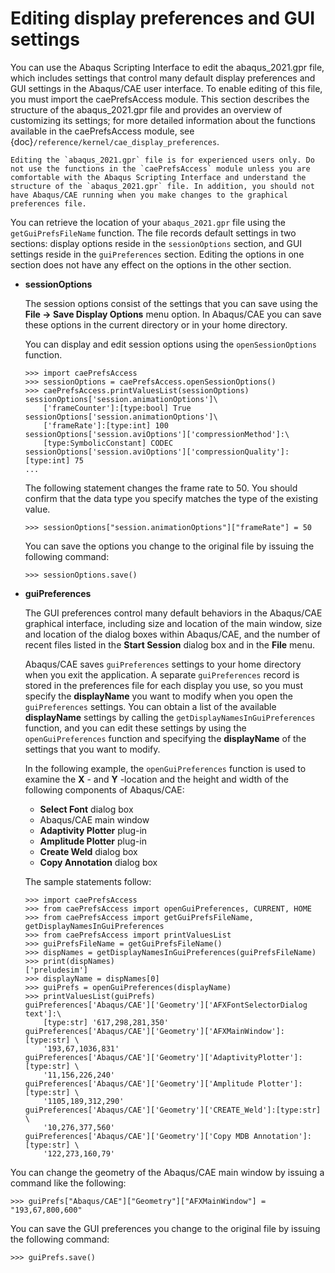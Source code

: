 # Editing display preferences and GUI settings

You can use the Abaqus Scripting Interface to edit the abaqus_2021.gpr file, which includes settings that control many default display preferences and GUI settings in the Abaqus/CAE user interface. To enable editing of this file, you must import the caePrefsAccess module. This section describes the structure of the abaqus_2021.gpr file and provides an overview of customizing its settings; for more detailed information about the functions available in the caePrefsAccess module, see {doc}`/reference/kernel/cae_display_preferences`.

```{warning}
Editing the `abaqus_2021.gpr` file is for experienced users only. Do not use the functions in the `caePrefsAccess` module unless you are comfortable with the Abaqus Scripting Interface and understand the structure of the `abaqus_2021.gpr` file. In addition, you should not have Abaqus/CAE running when you make changes to the graphical preferences file.
```

You can retrieve the location of your `abaqus_2021.gpr` file using the `getGuiPrefsFileName` function. The file records default settings in two sections: display options reside in the `sessionOptions` section, and GUI settings reside in the `guiPreferences` section. Editing the options in one section does not have any effect on the options in the other section.

- **sessionOptions**

  The session options consist of the settings that you can save using the **File -> Save Display Options** menu option. In Abaqus/CAE you can save these options in the current directory or in your home directory.

  You can display and edit session options using the `openSessionOptions` function.

  ```pycon
  >>> import caePrefsAccess
  >>> sessionOptions = caePrefsAccess.openSessionOptions()
  >>> caePrefsAccess.printValuesList(sessionOptions)
  sessionOptions['session.animationOptions']\
      ['frameCounter']:[type:bool] True
  sessionOptions['session.animationOptions']\
      ['frameRate']:[type:int] 100
  sessionOptions['session.aviOptions']['compressionMethod']:\
      [type:SymbolicConstant] CODEC
  sessionOptions['session.aviOptions']['compressionQuality']:[type:int] 75
  ...
  ```

  The following statement changes the frame rate to 50. You should confirm that the data type you specify matches the type of the existing value.

  ```pycon
  >>> sessionOptions["session.animationOptions"]["frameRate"] = 50
  ```

  You can save the options you change to the original file by issuing the following command:

  ```pycon
  >>> sessionOptions.save()
  ```

- **guiPreferences**

  The GUI preferences control many default behaviors in the Abaqus/CAE graphical interface, including size and location of the main window, size and location of the dialog boxes within Abaqus/CAE, and the number of recent files listed in the **Start Session** dialog box and in the **File** menu.

  Abaqus/CAE saves `guiPreferences` settings to your home directory when you exit the application. A separate `guiPreferences` record is stored in the preferences file for each display you use, so you must specify the **displayName** you want to modify when you open the `guiPreferences` settings. You can obtain a list of the available **displayName** settings by calling the `getDisplayNamesInGuiPreferences` function, and you can edit these settings by using the `openGuiPreferences` function and specifying the **displayName** of the settings that you want to modify.

  In the following example, the `openGuiPreferences` function is used to examine the **X** - and **Y** -location and the height and width of the following components of Abaqus/CAE:

  - **Select Font** dialog box
  - Abaqus/CAE main window
  - **Adaptivity Plotter** plug-in
  - **Amplitude Plotter** plug-in
  - **Create Weld** dialog box
  - **Copy Annotation** dialog box

  The sample statements follow:

  ```pycon
  >>> import caePrefsAccess
  >>> from caePrefsAccess import openGuiPreferences, CURRENT, HOME
  >>> from caePrefsAccess import getGuiPrefsFileName, getDisplayNamesInGuiPreferences
  >>> from caePrefsAccess import printValuesList
  >>> guiPrefsFileName = getGuiPrefsFileName()
  >>> dispNames = getDisplayNamesInGuiPreferences(guiPrefsFileName)
  >>> print(dispNames)
  ['preludesim']
  >>> displayName = dispNames[0]
  >>> guiPrefs = openGuiPreferences(displayName)
  >>> printValuesList(guiPrefs)
  guiPreferences['Abaqus/CAE']['Geometry']['AFXFontSelectorDialog text']:\
      [type:str] '617,298,281,350'
  guiPreferences['Abaqus/CAE']['Geometry']['AFXMainWindow']:[type:str] \
      '193,67,1036,831'
  guiPreferences['Abaqus/CAE']['Geometry']['AdaptivityPlotter']:[type:str] \
      '11,156,226,240'
  guiPreferences['Abaqus/CAE']['Geometry']['Amplitude Plotter']:[type:str] \
      '1105,189,312,290'
  guiPreferences['Abaqus/CAE']['Geometry']['CREATE_Weld']:[type:str] \
      '10,276,377,560'
  guiPreferences['Abaqus/CAE']['Geometry']['Copy MDB Annotation']:[type:str] \
      '122,273,160,79'
  ```

You can change the geometry of the Abaqus/CAE main window by issuing a command like the following:

```pycon
>>> guiPrefs["Abaqus/CAE"]["Geometry"]["AFXMainWindow"] = "193,67,800,600"
```

You can save the GUI preferences you change to the original file by issuing the following command:

```pycon
>>> guiPrefs.save()
```
